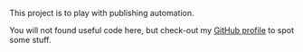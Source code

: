 This project is to play with publishing automation.

You will not found useful code here, but check-out my [GitHub profile](https://github.com/Eomm/) to spot some stuff.
